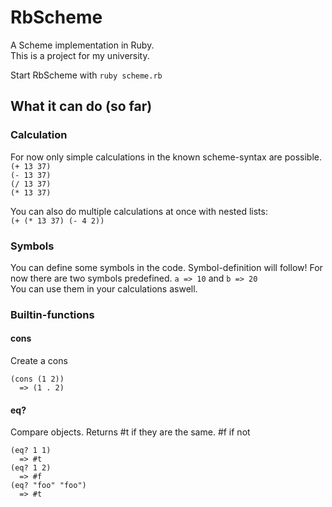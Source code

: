 # RbScheme

A Scheme implementation in Ruby.  
This is a project for my university.  

Start RbScheme with `ruby scheme.rb`

## What it can do (so far)
### Calculation
For now only simple calculations  in the known scheme-syntax are possible.  
`(+ 13 37)`  
`(- 13 37)`  
`(/ 13 37)`  
`(* 13 37)`  

You can also do multiple calculations at once with nested lists:  
`(+ (* 13 37) (- 4 2)) `

### Symbols
You can define some symbols in the code. Symbol-definition will follow!
For now there are two symbols predefined. `a => 10` and `b => 20`  
You can use them in your calculations aswell. 


### Builtin-functions
#### cons
Create a cons

    (cons (1 2))
      => (1 . 2)

#### eq?
Compare objects. 
Returns #t if they are the same. #f if not

    (eq? 1 1)  
      => #t  
    (eq? 1 2)  
      => #f  
    (eq? "foo" "foo")  
      => #t  
